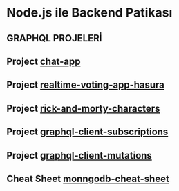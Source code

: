 # Node.js ile Backend Patikası
## GRAPHQL PROJELERİ
   ## Project        [chat-app](graphql/chat-app/)
   ## Project        [realtime-voting-app-hasura](graphql/realtime-voting-app-hasura/)
   ## Project        [rick-and-morty-characters](graphql/rick-and-morty-characters/)
   ## Project        [graphql-client-subscriptions](graphql/graphql-client-subscriptions/)
   ## Project        [graphql-client-mutations](graphql/graphql-client-mutations/)
   ## Cheat Sheet    [monngodb-cheat-sheet](Mongodb-cheat-sheet/)